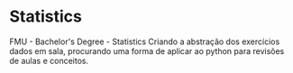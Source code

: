 # Statistics
FMU - Bachelor's Degree - Statistics
Criando a abstração dos exercícios dados em sala, procurando uma forma de aplicar ao python para revisões de aulas e conceitos.
